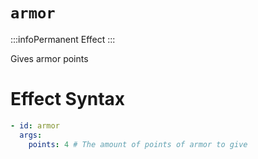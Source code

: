 # `armor`
:::infoPermanent Effect
:::

Gives armor points

# Effect Syntax
```yaml
- id: armor
  args:
    points: 4 # The amount of points of armor to give
```